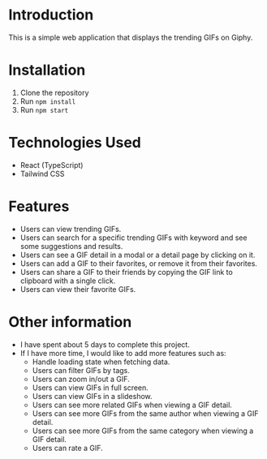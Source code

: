 # Introduction

This is a simple web application that displays the trending GIFs on Giphy.

# Installation

1. Clone the repository
2. Run `npm install`
3. Run `npm start`

# Technologies Used

- React (TypeScript)
- Tailwind CSS

# Features

- Users can view trending GIFs.
- Users can search for a specific trending GIFs with keyword and see some suggestions and results.
- Users can see a GIF detail in a modal or a detail page by clicking on it.
- Users can add a GIF to their favorites, or remove it from their favorites.
- Users can share a GIF to their friends by copying the GIF link to clipboard with a single click.
- Users can view their favorite GIFs.

# Other information

- I have spent about 5 days to complete this project.
- If I have more time, I would like to add more features such as:
  - Handle loading state when fetching data.
  - Users can filter GIFs by tags.
  - Users can zoom in/out a GIF.
  - Users can view GIFs in full screen.
  - Users can view GIFs in a slideshow.
  - Users can see more related GIFs when viewing a GIF detail.
  - Users can see more GIFs from the same author when viewing a GIF detail.
  - Users can see more GIFs from the same category when viewing a GIF detail.
  - Users can rate a GIF.
